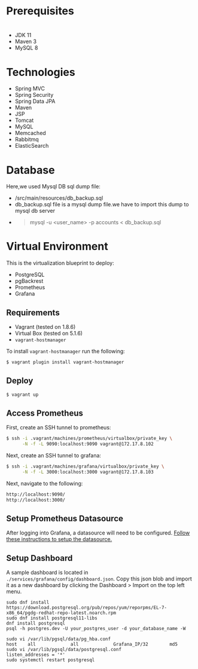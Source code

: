 # Prerequisites
#
- JDK 11 
- Maven 3 
- MySQL 8

# Technologies 
- Spring MVC
- Spring Security
- Spring Data JPA
- Maven
- JSP
- Tomcat
- MySQL
- Memcached
- Rabbitmq
- ElasticSearch
# Database
Here,we used Mysql DB 
sql dump file:
- /src/main/resources/db_backup.sql
- db_backup.sql file is a mysql dump file.we have to import this dump to mysql db server
- > mysql -u <user_name> -p accounts < db_backup.sql


# Virtual Environment

This is the virtualization blueprint to deploy:
* PostgreSQL
* pgBackrest
* Prometheus
* Grafana

## Requirements

* Vagrant (tested on 1.8.6)
* Virtual Box (tested on 5.1.6)
* `vagrant-hostmanager`

To install `vagrant-hostmanager` run the following:

```bash
$ vagrant plugin install vagrant-hostmanager
```

## Deploy

```bash
$ vagrant up
```

## Access Prometheus

First, create an SSH tunnel to prometheus:

```bash
$ ssh -i .vagrant/machines/prometheus/virtualbox/private_key \
      -N -f -L 9090:localhost:9090 vagrant@172.17.8.102
```

Next, create an SSH tunnel to grafana:

```bash
$ ssh -i .vagrant/machines/grafana/virtualbox/private_key \
      -N -f -L 3000:localhost:3000 vagrant@172.17.8.103
```

Next, navigate to the following:

```bash
http://localhost:9090/
http://localhost:3000/
```

## Setup Prometheus Datasource

After logging into Grafana, a datasource will need to be configured.  [Follow these
instructions to setup the datasource.](https://github.com/jasonodonnell/grafana-pgsql-monitoring)

## Setup Dashboard

A sample dashboard is located in `./services/grafana/config/dashboard.json`.  Copy this json
blob and import it as a new dashboard by clicking the Dashboard > Import on the top left menu.

```text
sudo dnf install https://download.postgresql.org/pub/repos/yum/reporpms/EL-7-x86_64/pgdg-redhat-repo-latest.noarch.rpm
sudo dnf install postgresql11-libs
dnf install postgresql
psql -h postgres.dev -U your_postgres_user -d your_database_name -W

sudo vi /var/lib/pgsql/data/pg_hba.conf
host    all             all             Grafana_IP/32        md5
sudo vi /var/lib/pgsql/data/postgresql.conf
listen_addresses = '*'
sudo systemctl restart postgresql



```